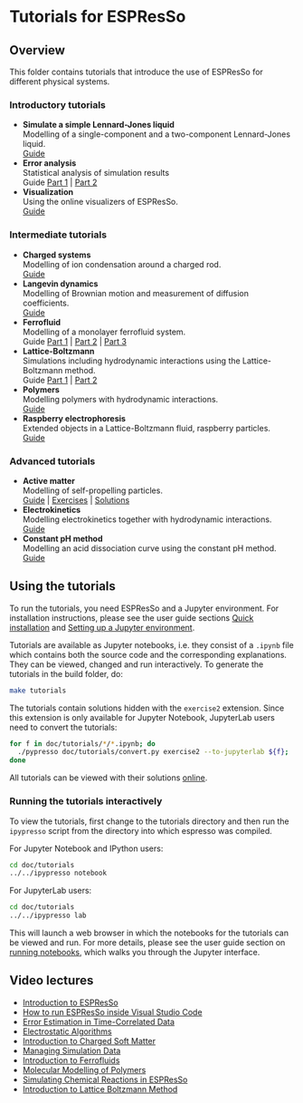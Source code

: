 # Tutorials for ESPResSo

## Overview

This folder contains tutorials that introduce the use of ESPResSo for different
physical systems.

[comment]: # (Begin of tutorials landing page)

### Introductory tutorials

* **Simulate a simple Lennard-Jones liquid**  
  Modelling of a single-component and a two-component Lennard-Jones liquid.  
  [Guide](lennard_jones/lennard_jones.ipynb)
* **Error analysis**  
  Statistical analysis of simulation results  
  Guide
  [Part 1](error_analysis/error_analysis_part1.ipynb) |
  [Part 2](error_analysis/error_analysis_part2.ipynb)
* **Visualization**  
  Using the online visualizers of ESPResSo.  
  [Guide](visualization/visualization.ipynb)

### Intermediate tutorials

* **Charged systems**  
  Modelling of ion condensation around a charged rod.  
  [Guide](charged_system/charged_system.ipynb)
* **Langevin dynamics**  
  Modelling of Brownian motion and measurement of diffusion coefficients.  
  [Guide](langevin_dynamics/langevin_dynamics.ipynb)
* **Ferrofluid**  
  Modelling of a monolayer ferrofluid system.  
  Guide
  [Part 1](ferrofluid/ferrofluid_part1.ipynb) |
  [Part 2](ferrofluid/ferrofluid_part2.ipynb) |
  [Part 3](ferrofluid/ferrofluid_part3.ipynb)
* **Lattice-Boltzmann**  
  Simulations including hydrodynamic interactions using the Lattice-Boltzmann method.  
  Guide
  [Part 1](lattice_boltzmann/lattice_boltzmann_theory.ipynb) |
  [Part 2](lattice_boltzmann/lattice_boltzmann_poiseuille_flow.ipynb)
* **Polymers**  
  Modelling polymers with hydrodynamic interactions.  
  [Guide](polymers/polymers.ipynb)
* **Raspberry electrophoresis**  
  Extended objects in a Lattice-Boltzmann fluid, raspberry particles.  
  [Guide](raspberry_electrophoresis/raspberry_electrophoresis.ipynb)

### Advanced tutorials

* **Active matter**  
  Modelling of self-propelling particles.  
  [Guide](active_matter/active_matter.ipynb) |
  [Exercises](active_matter/exercises) |
  [Solutions](active_matter/solutions)
* **Electrokinetics**  
  Modelling electrokinetics together with hydrodynamic interactions.  
  [Guide](electrokinetics/electrokinetics.ipynb)
* **Constant pH method**  
  Modelling an acid dissociation curve using the constant pH method.  
  [Guide](constant_pH/constant_pH.ipynb)

[comment]: # (End of tutorials landing page)

## Using the tutorials

To run the tutorials, you need ESPResSo and a Jupyter environment.
For installation instructions, please see the user guide sections
[Quick installation](https://espressomd.github.io/doc/installation.html#quick-installation)
and [Setting up a Jupyter environment](https://espressomd.github.io/doc/installation.html#setting-up-a-jupyter-environment).

Tutorials are available as Jupyter notebooks, i.e. they consist of a ``.ipynb``
file which contains both the source code and the corresponding explanations.
They can be viewed, changed and run interactively. To generate the tutorials
in the build folder, do:

```sh
make tutorials
```

The tutorials contain solutions hidden with the ``exercise2`` extension.
Since this extension is only available for Jupyter Notebook, JupyterLab
users need to convert the tutorials:

```sh
for f in doc/tutorials/*/*.ipynb; do
  ./pypresso doc/tutorials/convert.py exercise2 --to-jupyterlab ${f};
done
```

All tutorials can be viewed with their solutions
[online](https://espressomd.github.io/doc/tutorials.html).

### Running the tutorials interactively

To view the tutorials, first change to the tutorials directory and then run
the `ipypresso` script from the directory into which espresso was compiled.

For Jupyter Notebook and IPython users:

```sh
cd doc/tutorials
../../ipypresso notebook
```

For JupyterLab users:

```sh
cd doc/tutorials
../../ipypresso lab
```

This will launch a web browser in which the notebooks for the tutorials can
be viewed and run. For more details, please see the user guide section on
[running notebooks](https://espressomd.github.io/doc/running.html#interactive-notebooks),
which walks you through the Jupyter interface.

## Video lectures

[comment]: # (Begin of videos landing page)

* [Introduction to ESPResSo](https://www.youtube.com/watch?v=aP4jvpD-D1w)
* [How to run ESPResSo inside Visual Studio Code](https://www.youtube.com/watch?v=dlvF1Zk3AAs)
* [Error Estimation in Time-Correlated Data](https://www.youtube.com/watch?v=I-HCxj9dUIU)
* [Electrostatic Algorithms](https://www.youtube.com/watch?v=YPryFf7MQTg)
* [Introduction to Charged Soft Matter](https://www.youtube.com/watch?v=wrnDg-3j2ik)
* [Managing Simulation Data](https://www.youtube.com/watch?v=64rNmTpoS1c)
* [Introduction to Ferrofluids](https://www.youtube.com/watch?v=wbL3EdVCbkI)
* [Molecular Modelling of Polymers](https://www.youtube.com/watch?v=vSF5-eciwms)
* [Simulating Chemical Reactions in ESPResSo](https://www.youtube.com/watch?v=MUG-PSaMFVM)
* [Introduction to Lattice Boltzmann Method](https://www.youtube.com/watch?v=jfk4feD7rFQ)

[comment]: # (End of videos landing page)
